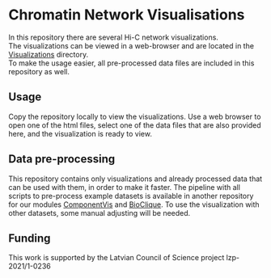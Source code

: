 # Chromatin Network Visualisations
In this repository there are several Hi-C network visualizations.\
The visualizations can be viewed in a web-browser and are located in the [Visualizations](./Visualizations/) directory.\
To make the usage easier, all pre-processed data files are included in this repository as well.

## Usage
Copy the repository locally to view the visualizations. Use a web browser to open one of the html files, select one of the data files that are also provided here, and the visualization is ready to view. 

## Data pre-processing
This repository contains only visualizations and already processed data that can be used with them, in order to make it faster. The pipeline with all scripts to pre-process example datasets is available in another repository for our modules [ComponentVis](https://github.com/IMCS-Bioinformatics/HiCCliqueGraphs/tree/main/connectedComponents) and [BioClique](https://github.com/IMCS-Bioinformatics/HiCCliqueGraphs/tree/main/processDifferentDB). To use the visualization with other datasets, some manual adjusting will be needed.

## Funding
This work is supported by the Latvian Council of Science project lzp-2021/1-0236
